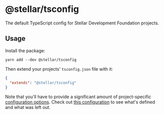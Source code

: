# @stellar/tsconfig

The default TypeScript config for Stellar Development Foundation projects.

## Usage

Install the package:

```
yarn add --dev @stellar/tsconfig
```

Then extend your projects' `tsconfig.json` file with it:

```json
{
  "extends": "@stellar/tsconfig"
}
```

Note that you'll have to provide a significant amount of project-specific
[configuration options](https://www.typescriptlang.org/docs/handbook/compiler-options.html).
Check out [this configuration](./tsconfig.json) to see what's defined and what
was left out.

